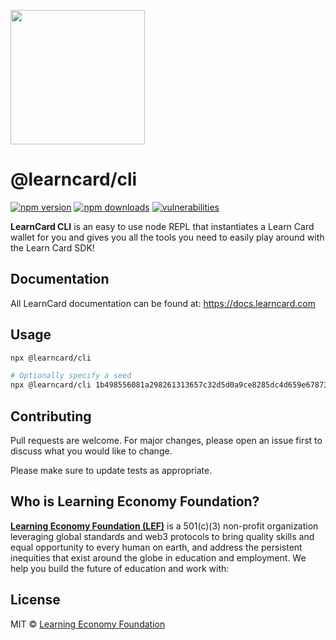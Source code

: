 [<img src="https://user-images.githubusercontent.com/2185016/190510561-294db809-09fd-4771-9749-6c0e0f4144fd.png" width="215"/>](https://learncard.com)

# @learncard/cli

[![npm version](https://img.shields.io/npm/v/@learncard/http-bridge)](https://www.npmjs.com/package/@learncard/cli)
[![npm downloads](https://img.shields.io/npm/dw/@learncard/http-bridge)](https://www.npmjs.com/package/@learncard/cli)
[![vulnerabilities](https://img.shields.io/snyk/vulnerabilities/npm/@learncard/http-bridge)](https://www.npmjs.com/package/@learncard/cli)

**LearnCard CLI** is an easy to use node REPL that instantiates a Learn Card wallet for you and gives
you all the tools you need to easily play around with the Learn Card SDK!

## Documentation
All LearnCard documentation can be found at:
https://docs.learncard.com

## Usage

```bash
npx @learncard/cli

# Optionally specify a seed
npx @learncard/cli 1b498556081a298261313657c32d5d0a9ce8285dc4d659e6787392207e4a7ac2
```

## Contributing
Pull requests are welcome. For major changes, please open an issue first to discuss what you would like to change.

Please make sure to update tests as appropriate.

## Who is Learning Economy Foundation?

**[Learning Economy Foundation (LEF)](https://www.learningeconomy.io)** is a 501(c)(3) non-profit organization leveraging global standards and web3 protocols to bring quality skills and equal opportunity to every human on earth, and address the persistent inequities that exist around the globe in education and employment. We help you build the future of education and work with:


## License

MIT © [Learning Economy Foundation](https://github.com/Learning-Economy-Foundation)
